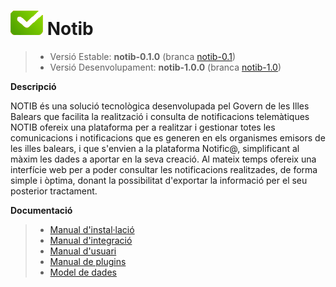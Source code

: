 # ![Logo notib](https://github.com/GovernIB/notib/raw/master/assets/logo2.png) Notib

> - Versió Estable: __notib-0.1.0__ (branca [notib-0.1](https://github.com/GovernIB/notib/tree/notib-0.1))
> - Versió Desenvolupament: __notib-1.0.0__ (branca [notib-1.0](https://github.com/GovernIB/notib/tree/notib-1.0))

**Descripció**

NOTIB és una solució tecnològica desenvolupada pel Govern de les Illes Balears que facilita la realització i consulta de notificacions telemàtiques
NOTIB ofereix una plataforma  per a realitzar i gestionar totes les comunicacions i notificacions que es generen en els organismes emisors de les illes balears, i que s'envien a la plataforma Notific@, simplificant al màxim les dades a aportar en la seva creació. Al mateix temps ofereix una interfície web per a poder consultar les notificacions realitzades, de forma simple i òptima, donant la possibilitat d'exportar la informació per el seu posterior tractament.

**Documentació**

>- [Manual d'instal·lació](https://github.com/GovernIB/notib/raw/notib-0.1/doc/pdf/NOTIB_instalacio.pdf)
>- [Manual d'integració](https://github.com/GovernIB/notib/raw/notib-0.1/doc/pdf/NOTIB_integracio.pdf)
>- [Manual d'usuari](https://github.com/GovernIB/notib/raw/notib-0.1/doc/pdf/NOTIB_usuari.pdf)
>- [Manual de plugins](https://github.com/GovernIB/notib/raw/notib-0.1/doc/pdf/NOTIB_plugins.pdf)
>- [Model de dades](https://github.com/GovernIB/notib/raw/notib-0.1/doc/pdf/NOTIB_model_dades.pdf)
